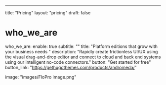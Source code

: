 ---
title: "Pricing"
layout: "pricing"
draft: false

# who_we_are
who_we_are:
  enable: true
  subtitle: ""
  title: "Platform editions that grow with your business needs "
  description: "Rapidly create frictionless UI/UX using the visual drag-and-drop editor and connect to cloud and back end systems using our intelligent no-code connectors."
  button: "Get started for free"
  button_link: "https://gethugothemes.com/products/andromeda/"

  image: "images/FloPro image.png"